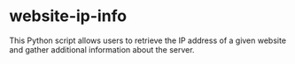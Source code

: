 # website-ip-info
This Python script allows users to retrieve the IP address of a given website and gather additional information about the server.
